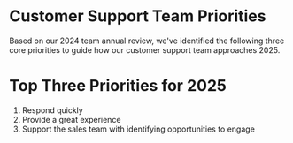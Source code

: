 # Customer Support Team Priorities

Based on our 2024 team annual review, we've identified the following three core priorities to guide how our customer support team approaches 2025.

# Top Three Priorities for 2025

1. Respond quickly
2. Provide a great experience
3. Support the sales team with identifying opportunities to engage